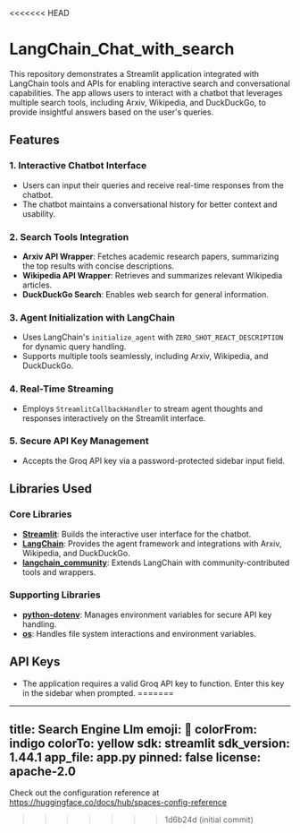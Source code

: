 <<<<<<< HEAD
# LangChain_Chat_with_search
 This repository demonstrates a Streamlit application integrated with LangChain tools and APIs for enabling interactive search and conversational capabilities. The app allows users to interact with a chatbot that leverages multiple search tools, including Arxiv, Wikipedia, and DuckDuckGo, to provide insightful answers based on the user's queries.

## Features

### 1. **Interactive Chatbot Interface**
   - Users can input their queries and receive real-time responses from the chatbot.
   - The chatbot maintains a conversational history for better context and usability.

### 2. **Search Tools Integration**
   - **Arxiv API Wrapper**: Fetches academic research papers, summarizing the top results with concise descriptions.
   - **Wikipedia API Wrapper**: Retrieves and summarizes relevant Wikipedia articles.
   - **DuckDuckGo Search**: Enables web search for general information.

### 3. **Agent Initialization with LangChain**
   - Uses LangChain's `initialize_agent` with `ZERO_SHOT_REACT_DESCRIPTION` for dynamic query handling.
   - Supports multiple tools seamlessly, including Arxiv, Wikipedia, and DuckDuckGo.

### 4. **Real-Time Streaming**
   - Employs `StreamlitCallbackHandler` to stream agent thoughts and responses interactively on the Streamlit interface.

### 5. **Secure API Key Management**
   - Accepts the Groq API key via a password-protected sidebar input field.

## Libraries Used

### Core Libraries
- **[Streamlit](https://streamlit.io/)**: Builds the interactive user interface for the chatbot.
- **[LangChain](https://github.com/hwchase17/langchain)**: Provides the agent framework and integrations with Arxiv, Wikipedia, and DuckDuckGo.
- **[langchain_community](https://github.com/langchain-ai/langchain-community)**: Extends LangChain with community-contributed tools and wrappers.

### Supporting Libraries
- **[python-dotenv](https://github.com/theskumar/python-dotenv)**: Manages environment variables for secure API key handling.
- **[os](https://docs.python.org/3/library/os.html)**: Handles file system interactions and environment variables.

## API Keys
- The application requires a valid Groq API key to function. Enter this key in the sidebar when prompted.
=======
---
title: Search Engine Llm
emoji: 🏃
colorFrom: indigo
colorTo: yellow
sdk: streamlit
sdk_version: 1.44.1
app_file: app.py
pinned: false
license: apache-2.0
---

Check out the configuration reference at https://huggingface.co/docs/hub/spaces-config-reference
>>>>>>> 1d6b24d (initial commit)

